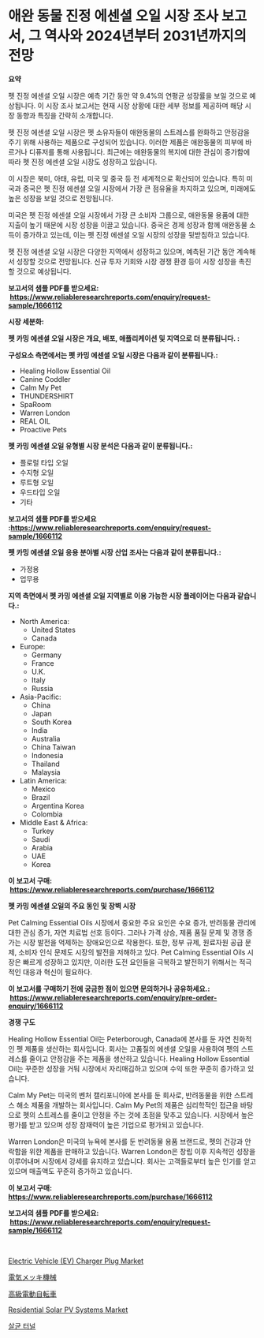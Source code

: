 <p><h1>애완 동물 진정 에센셜 오일 시장 조사 보고서, 그 역사와 2024년부터 2031년까지의 전망</h1></p><p><strong>요약</strong></p>
<p><p>펫 진정 에센셜 오일 시장은 예측 기간 동안 약 9.4%의 연평균 성장률을 보일 것으로 예상됩니다. 이 시장 조사 보고서는 현재 시장 상황에 대한 세부 정보를 제공하며 해당 시장 동향과 특징을 간략히 소개합니다.</p><p>펫 진정 에센셜 오일 시장은 펫 소유자들이 애완동물의 스트레스를 완화하고 안정감을 주기 위해 사용하는 제품으로 구성되어 있습니다. 이러한 제품은 애완동물의 피부에 바르거나 디퓨저를 통해 사용됩니다. 최근에는 애완동물의 복지에 대한 관심이 증가함에 따라 펫 진정 에센셜 오일 시장도 성장하고 있습니다.</p><p>이 시장은 북미, 아태, 유럽, 미국 및 중국 등 전 세계적으로 확산되어 있습니다. 특히 미국과 중국은 펫 진정 에센셜 오일 시장에서 가장 큰 점유율을 차지하고 있으며, 미래에도 높은 성장을 보일 것으로 전망됩니다. </p><p>미국은 펫 진정 에센셜 오일 시장에서 가장 큰 소비자 그룹으로, 애완동물 용품에 대한 지출이 높기 때문에 시장 성장을 이끌고 있습니다. 중국은 경제 성장과 함께 애완동물 소득이 증가하고 있는데, 이는 펫 진정 에센셜 오일 시장의 성장을 뒷받침하고 있습니다. </p><p>펫 진정 에센셜 오일 시장은 다양한 지역에서 성장하고 있으며, 예측된 기간 동안 계속해서 성장할 것으로 전망됩니다. 신규 투자 기회와 시장 경쟁 환경 등이 시장 성장을 촉진할 것으로 예상됩니다.</p></p>
<p><strong>보고서의 샘플 PDF를 받으세요: &nbsp;<a href="https://www.reliableresearchreports.com/enquiry/request-sample/1666112">https://www.reliableresearchreports.com/enquiry/request-sample/1666112</a></strong></p>
<p><strong>시장 세분화:</strong></p>
<p><strong> 펫 카밍 에센셜 오일 시장은 개요, 배포, 애플리케이션 및 지역으로 더 분류됩니다. :</strong></p>
<p><strong>구성요소 측면에서는 펫 카밍 에센셜 오일 시장은 다음과 같이 분류됩니다.:</strong></p>
<p><ul><li>Healing Hollow Essential Oil</li><li>Canine Coddler</li><li>Calm My Pet</li><li>THUNDERSHIRT</li><li>SpaRoom</li><li>Warren London</li><li>REAL OIL</li><li>Proactive Pets</li></ul></p>
<p><strong> 펫 카밍 에센셜 오일 유형별 시장 분석은 다음과 같이 분류됩니다.:</strong></p>
<p><ul><li>플로럴 타입 오일</li><li>수지형 오일</li><li>루트형 오일</li><li>우드타입 오일</li><li>기타</li></ul></p>
<p><strong>보고서의 샘플 PDF를 받으세요 :<a href="https://www.reliableresearchreports.com/enquiry/request-sample/1666112">https://www.reliableresearchreports.com/enquiry/request-sample/1666112</a></strong></p>
<p><strong> 펫 카밍 에센셜 오일 응용 분야별 시장 산업 조사는 다음과 같이 분류됩니다.:</strong></p>
<p><ul><li>가정용</li><li>업무용</li></ul></p>
<p><strong>지역 측면에서 펫 카밍 에센셜 오일 지역별로 이용 가능한 시장 플레이어는 다음과 같습니다.:</strong></p>
<p><ul>
    <li>
        North America:
        <ul>
            <li>United States</li>
            <li>Canada</li>
        </ul>
    </li>
    <li>
        Europe:
        <ul>
            <li>Germany</li>
            <li>France</li>
            <li>U.K.</li>
            <li>Italy</li>
            <li>Russia</li>
        </ul>
    </li>
    <li>
        Asia-Pacific:
        <ul>
            <li>China</li>
            <li>Japan</li>
            <li>South Korea</li>
            <li>India</li>
            <li>Australia</li>
            <li>China Taiwan</li>
            <li>Indonesia</li>
            <li>Thailand</li>
            <li>Malaysia</li>
        </ul>
    </li>
    <li>
        Latin America:
        <ul>
            <li>Mexico</li>
            <li>Brazil</li>
            <li>Argentina Korea</li>
            <li>Colombia</li>
        </ul>
    </li>
    <li>
        Middle East & Africa:
        <ul>
            <li>Turkey</li>
            <li>Saudi</li>
            <li>Arabia</li>
            <li>UAE</li>
            <li>Korea</li>
        </ul>
    </li>
    </ul></p>
<p><strong>이 보고서 구매: &nbsp;<a href="https://www.reliableresearchreports.com/purchase/1666112">https://www.reliableresearchreports.com/purchase/1666112</a></strong></p>
<p><strong>펫 카밍 에센셜 오일의 주요 동인 및 장벽 시장</strong></p>
<p><p>Pet Calming Essential Oils 시장에서 중요한 주요 요인은 수요 증가, 반려동물 관리에 대한 관심 증가, 자연 치료법 선호 등이다. 그러나 가격 상승, 제품 품질 문제 및 경쟁 증가는 시장 발전을 억제하는 장애요인으로 작용한다. 또한, 정부 규제, 원료자원 공급 문제, 소비자 인식 문제도 시장의 발전을 저해하고 있다. Pet Calming Essential Oils 시장은 빠르게 성장하고 있지만, 이러한 도전 요인들을 극복하고 발전하기 위해서는 적극적인 대응과 혁신이 필요하다.</p></p>
<p><strong>이 보고서를 구매하기 전에 궁금한 점이 있으면 문의하거나 공유하세요.: &nbsp;<a href="https://www.reliableresearchreports.com/enquiry/pre-order-enquiry/1666112">https://www.reliableresearchreports.com/enquiry/pre-order-enquiry/1666112</a></strong></p>
<p><strong>경쟁 구도</strong></p>
<p><p>Healing Hollow Essential Oil는 Peterborough, Canada에 본사를 둔 자연 친화적인 펫 제품을 생산하는 회사입니다. 회사는 고품질의 에센셜 오일을 사용하여 펫의 스트레스를 줄이고 안정감을 주는 제품을 생산하고 있습니다. Healing Hollow Essential Oil는 꾸준한 성장을 거둬 시장에서 자리매김하고 있으며 수익 또한 꾸준히 증가하고 있습니다.</p><p>Calm My Pet는 미국의 벤처 캘리포니아에 본사를 둔 회사로, 반려동물을 위한 스트레스 해소 제품을 개발하는 회사입니다. Calm My Pet의 제품은 심리학적인 접근을 바탕으로 펫의 스트레스를 줄이고 안정을 주는 것에 초점을 맞추고 있습니다. 시장에서 높은 평가를 받고 있으며 성장 잠재력이 높은 기업으로 평가되고 있습니다.</p><p>Warren London은 미국의 뉴욕에 본사를 둔 반려동물 용품 브랜드로, 펫의 건강과 안락함을 위한 제품을 판매하고 있습니다. Warren London은 창립 이후 지속적인 성장을 이루어내며 시장에서 강세를 유지하고 있습니다. 회사는 고객들로부터 높은 인기를 얻고 있으며 매출액도 꾸준히 증가하고 있습니다.</p></p>
<p><strong>이 보고서 구매: &nbsp; <a href="https://www.reliableresearchreports.com/purchase/1666112">https://www.reliableresearchreports.com/purchase/1666112</a></strong></p>
<p><strong>보고서의 샘플 PDF를 받으세요: &nbsp;<a href="https://www.reliableresearchreports.com/enquiry/request-sample/1666112">https://www.reliableresearchreports.com/enquiry/request-sample/1666112</a></strong><strong></strong></p>
<p>&nbsp;</p>
<p><p><a href="https://issuu.com/reportprime-2/docs/electric-vehicle-ev-charger-plug-market-size-2030.">Electric Vehicle (EV) Charger Plug Market</a></p><p><a href="https://github.com/adcxff01450218/Market-Research-Report-List-1/blob/main/687526816263.md">電気メッキ機械</a></p><p><a href="https://github.com/xnljig2898992/Market-Research-Report-List-1/blob/main/663322516262.md">高級電動自転車</a></p><p><a href="https://github.com/sonuprakash1/Market-Research-Report-List-2/blob/main/residential-solar-pv-systems-market.md">Residential Solar PV Systems Market</a></p><p><a href="https://github.com/vsn7qpua81q/Market-Research-Report-List-1/blob/main/502391215122.md">살균 터널</a></p></p>